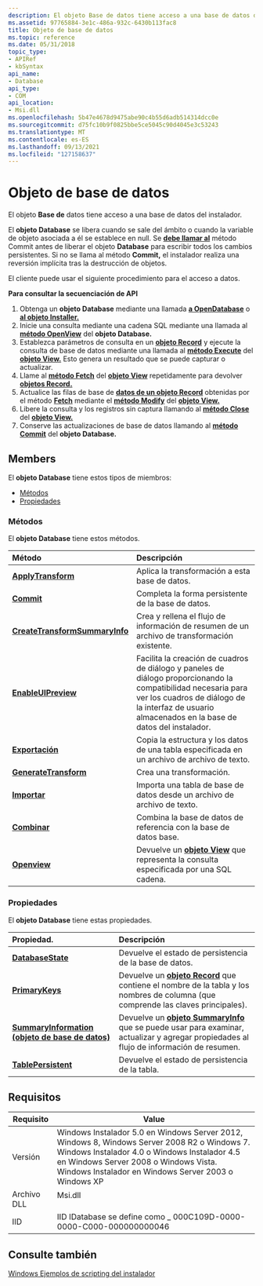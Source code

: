 ```yaml
---
description: El objeto Base de datos tiene acceso a una base de datos del instalador.
ms.assetid: 97765884-3e1c-486a-932c-6430b113fac8
title: Objeto de base de datos
ms.topic: reference
ms.date: 05/31/2018
topic_type:
- APIRef
- kbSyntax
api_name:
- Database
api_type:
- COM
api_location:
- Msi.dll
ms.openlocfilehash: 5b47e4678d9475abe90c4b55d6adb514314dcc0e
ms.sourcegitcommit: d75fc10b9f0825bbe5ce5045c90d4045e3c53243
ms.translationtype: MT
ms.contentlocale: es-ES
ms.lasthandoff: 09/13/2021
ms.locfileid: "127158637"
---
```

# <a name="database-object"></a>Objeto de base de datos

El objeto **Base de** datos tiene acceso a una base de datos del instalador.

El **objeto Database** se libera cuando se sale del ámbito o cuando la variable de objeto asociada a él se establece en null. Se [**debe llamar al**](database-commit.md) método Commit antes de liberar el objeto **Database** para escribir todos los cambios persistentes. Si no se llama al método **Commit,** el instalador realiza una reversión implícita tras la destrucción de objetos.

El cliente puede usar el siguiente procedimiento para el acceso a datos.

**Para consultar la secuenciación de API**

1.  Obtenga un **objeto Database** mediante una llamada [**a OpenDatabase**](installer-opendatabase.md) o [**al objeto Installer.**](installer-object.md)
2.  Inicie una consulta mediante una cadena SQL mediante una llamada al [**método OpenView**](database-openview.md) del **objeto Database.**
3.  Establezca parámetros de consulta en un [**objeto Record**](record-object.md) y ejecute la consulta de base de datos mediante una llamada al [**método Execute**](view-execute.md) del [**objeto View.**](view-object.md) Esto genera un resultado que se puede capturar o actualizar.
4.  Llame al [**método Fetch**](view-fetch.md) del [**objeto View**](view-object.md) repetidamente para devolver [**objetos Record.**](record-object.md)
5.  Actualice las filas de base de [**datos de un objeto Record**](record-object.md) obtenidas por el método [**Fetch**](view-fetch.md) mediante el [**método Modify**](view-modify.md) del [**objeto View.**](view-object.md)
6.  Libere la consulta y los registros sin captura llamando al [**método Close**](view-close.md) del [**objeto View.**](view-object.md)
7.  Conserve las actualizaciones de base de datos llamando al [**método Commit**](database-commit.md) del **objeto Database.**

## <a name="members"></a>Members

El **objeto Database** tiene estos tipos de miembros:

-   [Métodos](#methods)
-   [Propiedades](#properties)

### <a name="methods"></a>Métodos

El **objeto Database** tiene estos métodos.



| Método                                                                    | Descripción                                                                                                                                                               |
|:--------------------------------------------------------------------------|:--------------------------------------------------------------------------------------------------------------------------------------------------------------------------|
| [**ApplyTransform**](database-applytransform.md)                         | Aplica la transformación a esta base de datos.<br/>                                                                                                                        |
| [**Commit**](database-commit.md)                                         | Completa la forma persistente de la base de datos.<br/>                                                                                                                 |
| [**CreateTransformSummaryInfo**](database-createtransformsummaryinfo.md) | Crea y rellena el flujo de información de resumen de un archivo de transformación existente.<br/>                                                                            |
| [**EnableUIPreview**](database-enableuipreview.md)                       | Facilita la creación de cuadros de diálogo y paneles de diálogo proporcionando la compatibilidad necesaria para ver los cuadros de diálogo de la interfaz de usuario almacenados en la base de datos del instalador.<br/> |
| [**Exportación**](database-export.md)                                         | Copia la estructura y los datos de una tabla especificada en un archivo de archivo de texto.<br/>                                                                                   |
| [**GenerateTransform**](database-generatetransform.md)                   | Crea una transformación.<br/>                                                                                                                                           |
| [**Importar**](database-import.md)                                         | Importa una tabla de base de datos desde un archivo de archivo de texto.<br/>                                                                                                             |
| [**Combinar**](database-merge.md)                                           | Combina la base de datos de referencia con la base de datos base.<br/>                                                                                                          |
| [**Openview**](database-openview.md)                                     | Devuelve un [**objeto View**](view-object.md) que representa la consulta especificada por una SQL cadena.<br/>                                                                 |



 

### <a name="properties"></a>Propiedades

El **objeto Database** tiene estas propiedades.



| Propiedad.                                                                               | Descripción                                                                                                                                                      |
|:---------------------------------------------------------------------------------------|:-----------------------------------------------------------------------------------------------------------------------------------------------------------------|
| [**DatabaseState**](database-databasestate.md)<br/>                             | Devuelve el estado de persistencia de la base de datos.<br/>                                                                                                        |
| [**PrimaryKeys**](database-primarykeys.md)<br/>                                 | Devuelve un [**objeto Record**](record-object.md) que contiene el nombre de la tabla y los nombres de columna (que comprende las claves principales).<br/>                        |
| [**SummaryInformation (objeto de base de datos)**](database-summaryinformation.md)<br/> | Devuelve un [**objeto SummaryInfo**](summaryinfo-object.md) que se puede usar para examinar, actualizar y agregar propiedades al flujo de información de resumen.<br/> |
| [**TablePersistent**](database-tablepersistent.md)<br/>                         | Devuelve el estado de persistencia de la tabla.<br/>                                                                                                           |



 

## <a name="requirements"></a>Requisitos



| Requisito | Value |
|--------------------|---------------------------------------------------------------------------------------------------------------------------------------------------------------------------------------------------------------------------------------------------------|
| Versión<br/> | Windows Instalador 5.0 en Windows Server 2012, Windows 8, Windows Server 2008 R2 o Windows 7. Windows Instalador 4.0 o Windows Instalador 4.5 en Windows Server 2008 o Windows Vista. Windows Instalador en Windows Server 2003 o Windows XP<br/> |
| Archivo DLL<br/>     | <dl> <dt>Msi.dll</dt> </dl>                                                                                                                                                                      |
| IID<br/>     | IID IDatabase se define como \_ 000C109D-0000-0000-C000-000000000046<br/>                                                                                                                                                                            |



## <a name="see-also"></a>Consulte también

<dl> <dt>

[Windows Ejemplos de scripting del instalador](windows-installer-scripting-examples.md)
</dt> </dl>

 

 




